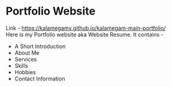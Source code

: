 # Portfolio Website
Link - https://kalamegamv.github.io/kalamegam-main-portfolio/
<br>
Here is my Portfolio website aka Website Resume.
It contains -
<ul>
  <li> A Short Introduction </li>
  <li> About Me </li>
  <li> Services </li>
  <li> Skills</li>
  <li> Hobbies</li>
  <li> Contact Information </li>
 </ul>
